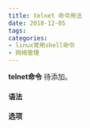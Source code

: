 ```yaml
---
title: telnet 命令用法
date: 2018-12-05
tags:
categories: 
- linux常用shell命令
- 网络管理
---
```

**telnet命令** 待添加。
<!-- more --> 
#### **语法**


#### **选项**
